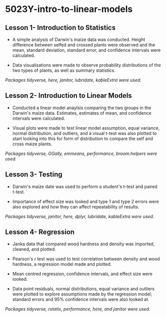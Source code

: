 # 5023Y-intro-to-linear-models
## Lesson 1- Introduction to Statistics

* A simple analysis of Darwin's maize data was conducted. Height difference between selfed and crossed plants were observed and the mean, standard deviation, standard error, and confidence intervals were calculated.

* Data visualisations were made to observe probability distributions of the two types of plants, as well as summary statistics.

_Packages tidyverse, here, janitor, lubridate, kableExtra were used._

## Lesson 2- Introduction to Linear Models

* Conducted a linear model anaylsis comparing the two groups in the Darwin's maize data. Estimates, estimates of mean, and confidence intervals were calculated.

* Visual plots were made to test linear model assumption, equal variance, normal distribution, and outliers, and a visual t-test was also plotted to start looking into this for form of distribution to compare the self and cross maize plants.

_Packages tidyverse, GGally, emmeans, performance, broom.helpers were used._

## Lesson 3- Testing

* Darwin's maize date was used to perform a student's t-test and paired t-test.

* Importance of effect size was looked and type 1 and type 2 errors were also explored and how they can affect repeatability of results.

_Packages tidyverse, janitor, here, dplyr, lubridate, kableExtra were used._

## Lesson 4- Regression

* Janka data that compared wood hardness and density was imported, cleaned, and plotted.

* Pearson's r test was used to test correlation between density and wood hardness, a regression model made and plotted.

* Mean centred regression, confidence intervals, and effect size were looked.

* Data point residuals, normal distributions, equal variance and outliers were plotted to explore assumptions made by the regression model; standard errors and 95% confidence intervals were also looked at.

_Packages tidyverse, rstatix, performance, here, and janitor were used._
